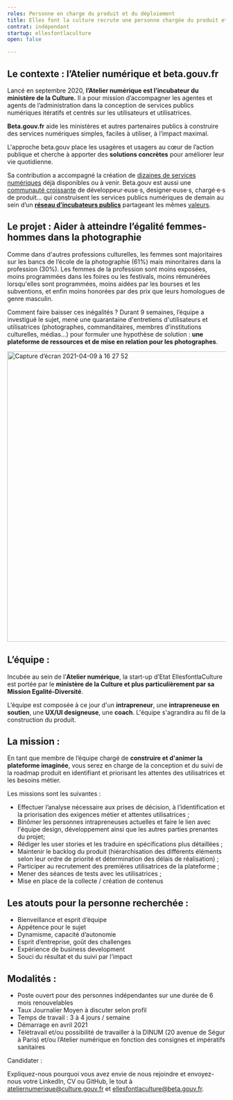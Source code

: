 ```yaml
---
roles: Personne en charge du produit et du déploiement
title: Elles font la culture recrute une personne chargée du produit et de l'animation des utilisateurices
contrat: indépendant
startup: ellesfontlaculture
open: false

---
```


## Le contexte : l’Atelier numérique et beta.gouv.fr

Lancé en septembre 2020, **l’Atelier numérique est l’incubateur du ministère de la Culture.** Il a pour mission d’accompagner les agentes et agents de l’administration dans la conception de services publics numériques itératifs et centrés sur les utilisateurs et utilisatrices.

**Beta.gouv.fr** aide les ministères et autres partenaires publics à construire des services numériques simples, faciles à utiliser, à l’impact maximal.

L'approche beta.gouv place les usagères et usagers au cœur de l’action publique et cherche à apporter des **solutions concrètes** pour améliorer leur vie quotidienne. 

Sa contribution a accompagné la création de [dizaines de services numériques](https://beta.gouv.fr/startups/) déjà disponibles ou à venir. Beta.gouv est aussi une [communauté croissante](https://beta.gouv.fr/communaute/) de développeur·euse·s, designer·euse·s, chargé·e·s de produit… qui construisent les services publics numériques de demain au sein d’un **[réseau d’incubateurs publics](https://beta.gouv.fr/incubateurs/)** partageant les mêmes [valeurs](https://beta.gouv.fr/approche/manifeste).

## Le projet : Aider à atteindre l’égalité femmes-hommes dans la photographie

Comme dans d'autres professions culturelles, les femmes sont majoritaires sur les bancs de l’école de la photographie (61%) mais minoritaires dans la profession (30%). Les femmes de la profession sont moins exposées, moins programmées dans les foires ou les festivals, moins rémunérées lorsqu'elles sont programmées, moins aidées par les bourses et les subventions, et enfin moins honorées par des prix que leurs homologues de genre masculin.

Comment faire baisser ces inégalités ? Durant 9 semaines, l’équipe a investigué le sujet, mené une quarantaine d'entretiens d'utilisateurs et utilisatrices (photographes, commanditaires, membres d’institutions culturelles, médias…) pour formuler une hypothèse de solution : **une plateforme de ressources et de mise en relation pour les photographes**.

<img width="668" alt="Capture d’écran 2021-04-09 à 16 27 52" src="https://user-images.githubusercontent.com/36134318/114195231-94ee2300-9950-11eb-88cf-b8ba2ab4ebc5.png">

## L’équipe :

Incubée au sein de l’**Atelier numérique**, la start-up d’Etat EllesfontlaCulture est portée par le **ministère de la Culture et plus particulièrement par sa Mission Egalité-Diversité**.

L’équipe est composée à ce jour d'un **intrapreneur**, une **intrapreneuse en soutien**,  une **UX/UI designeuse**, une **coach**. L'équipe s'agrandira au fil de la construction du produit.

## La mission :

En tant que membre de l’équipe chargé de **construire et d'animer la plateforme imaginée**, vous serez en charge de la conception et du suivi de la roadmap produit en identifiant et priorisant les attentes des utilisatrices et les besoins métier.

Les missions sont les suivantes :

- Effectuer l’analyse nécessaire aux prises de décision, à l’identification et la priorisation des exigences métier et attentes utilisatrices ;
- Binômer les personnes intrapreneuses actuelles et faire le lien avec l'équipe design, développement ainsi que les autres parties prenantes du projet;
- Rédiger les user stories et les traduire en spécifications plus détaillées ;
- Maintenir le backlog du produit (hiérarchisation des différents éléments selon leur ordre de priorité et détermination des délais de réalisation) ;
- Participer au recrutement des premières utilisatrices de la plateforme ;
- Mener des séances de tests avec les utilisatrices ;
- Mise en place de la collecte / création de contenus

## Les atouts pour la personne recherchée :

- Bienveillance et esprit d’équipe
- Appétence pour le sujet
- Dynamisme, capacité d’autonomie
- Esprit d’entreprise, goût des challenges
- Expérience de business development
- Souci du résultat et du suivi par l’impact

## Modalités :

- Poste ouvert pour des personnes indépendantes sur une durée de 6 mois renouvelables
- Taux Journalier Moyen à discuter selon profil
- Temps de travail : 3 à 4 jours / semaine
- Démarrage en avril 2021
- Télétravail et/ou possibilité de travailler à la DINUM (20 avenue de Ségur à Paris) et/ou l’Atelier numérique en fonction des consignes et impératifs sanitaires

Candidater :

Expliquez-nous pourquoi vous avez envie de nous rejoindre et envoyez-nous votre LinkedIn, CV ou GitHub, le tout à ateliernumerique@culture.gouv.fr et ellesfontlaculture@beta.gouv.fr.
